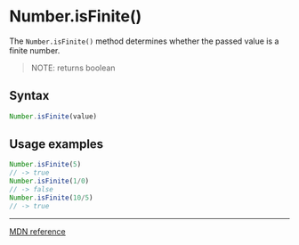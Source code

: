 # Number.isFinite()

The `Number.isFinite()` method determines whether the passed value is a finite number.

>NOTE: returns boolean

## Syntax

```js
Number.isFinite(value)
```

## Usage examples
```js
Number.isFinite(5)
// -> true
Number.isFinite(1/0)
// -> false
Number.isFinite(10/5)
// -> true  
```

---

[MDN reference](https://developer.mozilla.org/ru/docs/Web/JavaScript/Reference/Global_Objects/Number/isFinite)